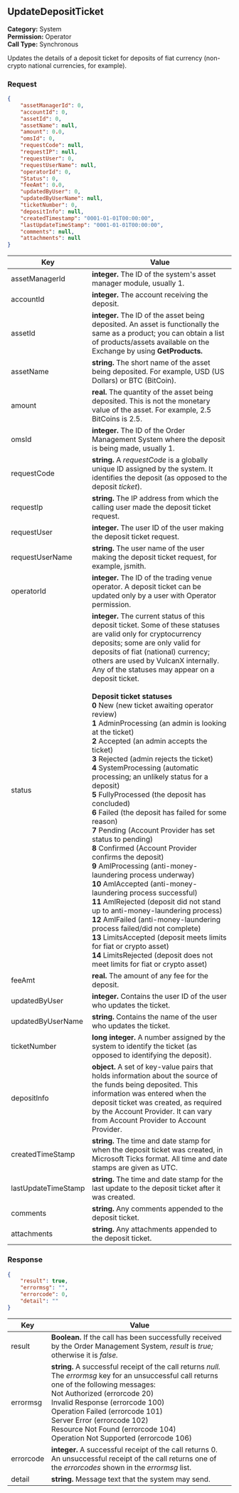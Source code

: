 ## UpdateDepositTicket

**Category:** System<br />**Permission:** Operator<br />**Call Type:** Synchronous

Updates the details of a deposit ticket for deposits of fiat currency (non-crypto national currencies, for example).

### Request

```json
{
    "assetManagerId": 0,
    "accountId": 0,
    "assetId": 0,
    "assetName": null,
    "amount": 0.0,
    "omsId": 0,
    "requestCode": null,
    "requestIP": null,
    "requestUser": 0,
    "requestUserName": null,
    "operatorId": 0,
    "Status": 0,
    "feeAmt": 0.0,
    "updatedByUser": 0,
    "updatedByUserName": null,
    "ticketNumber": 0,
    "depositInfo": null,
    "createdTimestamp": "0001-01-01T00:00:00",
    "lastUpdateTimeStamp": "0001-01-01T00:00:00",
    "comments": null,
    "attachments": null
}
```

| Key                 | Value                                                        |
| ------------------- | ------------------------------------------------------------ |
| assetManagerId      | **integer.** The ID of the system's asset manager module, usually 1. |
| accountId           | **integer.** The account receiving the deposit.              |
| assetId             | **integer.** The ID of the asset being deposited. An asset is functionally the same as a product; you can obtain a list of products/assets available on the Exchange by using **GetProducts.** |
| assetName           | **string.** The short name of the asset being deposited. For example, USD (US Dollars) or BTC (BitCoin). |
| amount              | **real.** The quantity of the asset being deposited. This is not the monetary value of the asset. For example, 2.5 BitCoins is 2.5. |
| omsId               | **integer.** The ID of the Order Management System where the deposit is being made, usually 1. |
| requestCode         | **string.** A *requestCode* is a globally unique ID assigned by the system. It identifies the deposit (as opposed to the deposit *ticket*). |
| requestIp           | **string.** The IP address from which the calling user made the deposit ticket request. |
| requestUser         | **integer.** The user ID of the user making the deposit ticket request. |
| requestUserName     | **string.** The user name of the user making the deposit ticket request, for example, jsmith. |
| operatorId          | **integer.** The ID of the trading venue operator. A deposit ticket can be updated only by a user with Operator permission. |
| status              | **integer.** The current status of this deposit ticket. Some of these statuses are valid only for cryptocurrency deposits; some are only valid for deposits of fiat (national) currency; others are used by VulcanX internally. Any of the statuses may appear on a deposit ticket.<br /><br />**Deposit ticket statuses**<br />**0** New (new ticket awaiting operator review)<br />**1** AdminProcessing (an admin is looking at the ticket)<br />**2** Accepted (an admin accepts the ticket)<br />**3** Rejected (admin rejects the ticket)<br />**4** SystemProcessing (automatic processing; an unlikely status for a deposit)<br />**5** FullyProcessed (the deposit has concluded)<br />**6** Failed (the deposit has failed for some reason)<br />**7** Pending (Account Provider has set status to pending)<br />**8** Confirmed (Account Provider confirms the deposit)<br />**9** AmlProcessing (anti-money-laundering process underway)<br />**10** AmlAccepted (anti-money-laundering process successful)<br />**11** AmlRejected (deposit did not stand up to anti-money-laundering process)<br />**12** AmlFailed (anti-money-laundering process failed/did not complete)<br />**13** LimitsAccepted (deposit meets limits for fiat or crypto asset)<br />**14** LimitsRejected (deposit does not meet limits for fiat or crypto asset) |
| feeAmt              | **real.** The amount of any fee for the deposit.             |
| updatedByUser       | **integer.** Contains the user ID of the user who updates the ticket. |
| updatedByUserName   | **string.** Contains the name of the user who updates the ticket. |
| ticketNumber        | **long integer.** A number assigned by the system to identify the ticket (as opposed to identifying the deposit). |
| depositInfo         | **object.** A set of key-value pairs that holds information about the source of the funds being deposited. This information was entered when the deposit ticket was created, as required by the Account Provider. It can vary from Account Provider to Account Provider. |
| createdTimeStamp    | **string.** The time and date stamp for when the deposit ticket was created, in Microsoft Ticks format. All time and date stamps are given as UTC. |
| lastUpdateTimeStamp | **string.** The time and date stamp for the last update to the deposit ticket after it was created. |
| comments            | **string.** Any comments appended to the deposit ticket.     |
| attachments         | **string.** Any attachments appended to the deposit ticket.  |
### Response

```json
{
    "result": true,
    "errormsg": "",
    "errorcode": 0,
    "detail": ""
}
```
| Key       | Value                                                        |
| --------- | ------------------------------------------------------------ |
| result    | **Boolean.** If the call has been successfully received by the Order Management System, *result* is *true;* otherwise it is *false.* |
| errormsg  | **string.** A successful receipt of the call returns *null.* The *errormsg* key for an unsuccessful call returns one of the following messages:<br />Not Authorized (errorcode 20)<br />Invalid Response (errorcode 100)<br />Operation Failed (errorcode 101)<br />Server Error (errorcode 102)<br />Resource Not Found (errorcode 104)<br />Operation Not Supported (errorcode 106) |
| errorcode | **integer.** A successful receipt of the call returns 0. An unsuccessful receipt of the call returns one of the *errorcodes* shown in the *errormsg* list. |
| detail    | **string.** Message text that the system may send.           |

